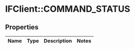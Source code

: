 # IFClient::COMMAND_STATUS

## Properties
Name | Type | Description | Notes
------------ | ------------- | ------------- | -------------



